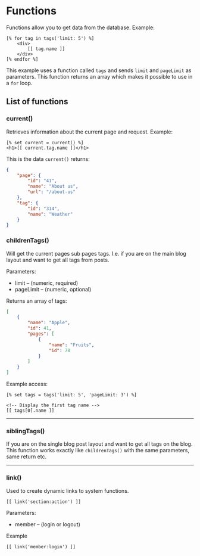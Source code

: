 # Functions

Functions allow you to get data from the database. Example:

```
[% for tag in tags('limit: 5') %]
    <div>
    	[[ tag.name ]]
    </div>
[% endfor %]
```

This example uses a function called `tags` and sends `limit` and `pageLimit` as parameters. This function returns an array which makes it possible to use in a `for` loop.

## List of functions

### current()

Retrieves information about the current page and request. Example:

```
[% set current = current() %]			
<h1>[[ current.tag.name ]]</h1>
```

This is the data `current()` returns:

```json
{
	"page": {
		"id": "41",
		"name": "About us",
		"url": "/about-us"
	},
	"tag": {
		"id": "314",
		"name": "Weather"
	}
}
```



### childrenTags()

Will get the current pages sub pages tags. I.e. if you are on the main blog layout and want to get all tags from posts.

Parameters:
* limit &ndash; (numeric, required)
* pageLimit &ndash; (numeric, optional)

Returns an array of tags:

```json
[
	{
		"name": "Apple",
		"id": 41,
		"pages": [
			{
				"name": "Fruits",
				"id": 78 		
			}
		]
	}
]
```

Example access:

```
[% set tags = tags('limit: 5', 'pageLimit: 3') %]

<!-- Display the first tag name -->
[[ tags[0].name ]]
```

---

### siblingTags()

If you are on the single blog post layout and want to get all tags on the blog. This function works exactly like `childrenTags()` with the same parameters, same return etc.

---

### link()

Used to create dynamic links to system functions.

`[[ link('section:action') ]]`

Parameters:
* member &ndash; (login or logout)

Example

`[[ link('member:login') ]]`
